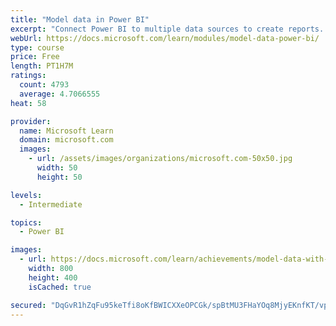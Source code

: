 ```yaml
---
title: "Model data in Power BI"
excerpt: "Connect Power BI to multiple data sources to create reports. Define the relationship between your data sources."
webUrl: https://docs.microsoft.com/learn/modules/model-data-power-bi/
type: course
price: Free
length: PT1H7M
ratings:
  count: 4793
  average: 4.7066555
heat: 58

provider:
  name: Microsoft Learn
  domain: microsoft.com
  images:
    - url: /assets/images/organizations/microsoft.com-50x50.jpg
      width: 50
      height: 50

levels:
  - Intermediate

topics:
  - Power BI

images:
  - url: https://docs.microsoft.com/learn/achievements/model-data-with-power-bi-desktop-social.png
    width: 800
    height: 400
    isCached: true

secured: "DqGvR1hZqFu95keTfi8oKfBWICXXeOPCGk/spBtMU3FHaYOq8MjyEKnfKT/vpZ+7qF61oRq9zu4ArN9YmmBjqOxD4GgNEx5t7PbmnESwucfvOjiOre0v8MMRc0jRFtQXfJNKWyjsp5N/ZnQD/11VwVW2EL+X/dF4B4GZy4MjckgAivD1iJ5UqLlPgaMjQuD8ipf43mzCH3i3eEVarJWwyB2oWcGC2KsqkvOYQJzJp5y3f9uoWjTMsyWpblCnhob9BbYoMk9qJrdjHSPazllJon2weRlO+LrvUhka+osCDWzHYIM6pWA3q+UTlMRnO9X6TQqB/BXKP5BwnADmIzzE6U8x8zeiYrJJydf9tP1z4r6UO2VOOBn30nkysAg0XGcRFZeJ+VuSf6zuEP5oKA07DLdWGAvnQGtkKnRZdTgFA/w=;M45z0ZAMvDdTsM03BsqB6A=="
---
```


